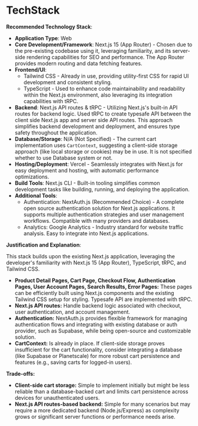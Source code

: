 # TechStack

**Recommended Technology Stack**:

- **Application Type**: Web
- **Core Development/Framework**: Next.js 15 (App Router) - Chosen due to the pre-existing codebase using it, leveraging familiarity, and its server-side rendering capabilities for SEO and performance. The App Router provides modern routing and data fetching features.
- **Frontend/UI**:
    -   Tailwind CSS - Already in use, providing utility-first CSS for rapid UI development and consistent styling.
    -   TypeScript - Used to enhance code maintainability and readability within the Next.js environment, also leveraging its integration capabilities with tRPC.
- **Backend**: Next.js API routes & tRPC - Utilizing Next.js's built-in API routes for backend logic. Used tRPC to create typesafe API between the client side Next.js app and server side API routes. This approach simplifies backend development and deployment, and ensures type safety throughout the application.
- **Database/Storage**: N/A (Not Specified) - The current cart implementation uses `CartContext`, suggesting a client-side storage approach (like local storage or cookies) may be in use. It is not specified whether to use Database system or not.
- **Hosting/Deployment**: Vercel - Seamlessly integrates with Next.js for easy deployment and hosting, with automatic performance optimizations.
- **Build Tools**: Next.js CLI - Built-in tooling simplifies common development tasks like building, running, and deploying the application.
- **Additional Tools**:
    -   Authentication: NextAuth.js (Recommended Choice) - A complete open source authentication solution for Next.js applications. It supports multiple authentication strategies and user management workflows. Compatible with many providers and databases.
    -   Analytics: Google Analytics - Industry standard for website traffic analysis. Easy to integrate into Next.js applications.

**Justification and Explanation**:

This stack builds upon the existing Next.js application, leveraging the developer's familiarity with Next.js 15 (App Router), TypeScript, tRPC, and Tailwind CSS.

*   **Product Detail Pages, Cart Page, Checkout Flow, Authentication Pages, User Account Pages, Search Results, Error Pages:** These pages can be efficiently built using Next.js components and the existing Tailwind CSS setup for styling. Typesafe API are implemented with tRPC.
*   **Next.js API routes:** Handle backend logic associated with checkout, user authentication, and account management.
*   **Authentication:** NextAuth.js provides flexible framework for managing authentication flows and integrating with existing database or auth provider, such as Supabase, while being open-source and customizable solution.
*   **CartContext:** Is already in place. If client-side storage proves insufficient for the cart functionality, consider integrating a database (like Supabase or Planetscale) for more robust cart persistence and features (e.g., saving carts for logged-in users).

**Trade-offs:**

*   **Client-side cart storage:** Simple to implement initially but might be less reliable than a database-backed cart and limits cart persistence across devices for unauthenticated users.
*   **Next.js API routes-based backend:** Simple for many scenarios but may require a more dedicated backend (Node.js/Express) as complexity grows or significant server functions or performance needs arise.
